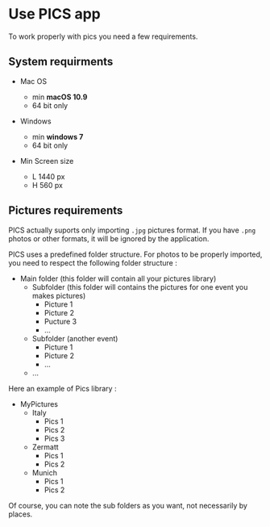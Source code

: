 # Use PICS app

To work properly with pics you need a few requirements.

## System requirments

* Mac OS
  * min **macOS 10.9**
  * 64 bit only

* Windows
  * min **windows 7**
  * 64 bit only

* Min Screen size
  * L 1440 px
  * H 560 px

## Pictures requirements

PICS actually suports only importing `.jpg` pictures format. If you have `.png` photos or other formats, it will be ignored by the application.

PICS uses a predefined folder structure. For photos to be properly imported, you need to respect the following folder structure :

* Main folder (this folder will contain all your pictures library)
  * Subfolder (this folder will contains the pictures for one event you makes pictures)
    * Picture 1
    * Picture 2
    * Pucture 3
    * ...
  * Subfolder (another event)
    * Picture 1
    * Picture 2
    * ...
  * ...

Here an example of Pics library :

* MyPictures
  * Italy
    * Pics 1
    * Pics 2
    * Pics 3
  * Zermatt
    * Pics 1
    * Pics 2
  * Munich
    * Pics 1
    * Pics 2

Of course, you can note the sub folders as you want, not necessarily by places.
